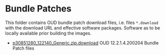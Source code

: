 # Bundle Patches

This folder contains OUD bundle patch download files, i.e. files `*.download` with the download URL and effective software packages. Software as to be locally available prior building the images.

- [p30851280_122140_Generic.zip.download](p30851280_122140_Generic.zip.download) OUD 12.2.1.4.200204 Bundle Patch files